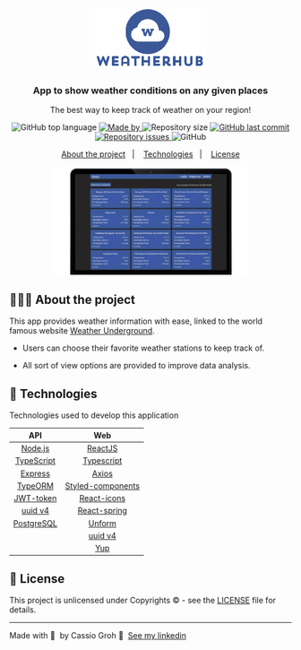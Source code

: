 <h1 align="center">
  <img alt="Logo" src=".github/logo.png" width="200px">
</h1>

<h3 align="center">
  App to show weather conditions on any given places
</h3>

<p align="center">The best way to keep track of weather on your region!</p>

<p align="center">
  <img alt="GitHub top language" src="https://img.shields.io/github/languages/top/cassiogroh/WeatherHub?color=%233B5998">

  <a href="https://www.linkedin.com/in/cassiogroh/" target="_blank" rel="noopener noreferrer">
    <img alt="Made by" src="https://img.shields.io/badge/made%20by-cassiogroh-%233B5998">
  </a>

  <img alt="Repository size" src="https://img.shields.io/github/repo-size/cassiogroh/WeatherHub?color=%233B5998">

  <a href="https://github.com/cassiogroh/WeatherHub/commits/master">
    <img alt="GitHub last commit" src="https://img.shields.io/github/last-commit/cassiogroh/WeatherHub?color=%233B5998">
  </a>

  <a href="https://github.com/cassiogroh/WeatherHub/issues">
    <img alt="Repository issues" src="https://img.shields.io/github/issues/cassiogroh/WeatherHub?color=%233B5998">
  </a>

  <img alt="GitHub" src="https://img.shields.io/github/license/cassiogroh/WeatherHub?color=%233B5998">
</p>

<p align="center">
  <a href="#%EF%B8%8F-about-the-project">About the project</a>&nbsp;&nbsp;&nbsp;|&nbsp;&nbsp;&nbsp;
  <a href="#-technologies">Technologies</a>&nbsp;&nbsp;&nbsp;|&nbsp;&nbsp;&nbsp;
  <a href="#-license">License</a>
</p>

<p align="center">
  <img alt="WeatherHub" src=".github/view.png" width="70%">
</p>

## 💇🏻‍♂️ About the project

This app provides weather information with ease, linked to the world famous website [Weather Underground](https://www.wunderground.com/).

 - Users can choose their favorite weather stations to keep track of.

 - All sort of view options are provided to improve data analysis.

## 🚀 Technologies

Technologies used to develop this application

|                         API                        |                            Web                            |
|:--------------------------------------------------:|:---------------------------------------------------------:|
| [Node.js](https://nodejs.org/en/)                  | [ReactJS](https://reactjs.org/)                           |
| [TypeScript](https://www.typescriptlang.org/)      | [Typescript](https://www.typescriptlang.org/)             |
| [Express](https://expressjs.com/pt-br/)            | [Axios](https://github.com/axios/axios)                   |
| [TypeORM](https://typeorm.io/#/)                   | [Styled-components](https://styled-components.com/)       |
| [JWT-token](https://jwt.io/)                       | [React-icons](https://react-icons.github.io/react-icons/) |
| [uuid v4](https://github.com/thenativeweb/uuidv4/) | [React-spring](https://www.react-spring.io/)              |
| [PostgreSQL](https://www.postgresql.org/)          | [Unform](https://github.com/Rocketseat/unform)            |
|                                                    | [uuid v4](https://github.com/thenativeweb/uuidv4/)        |
|                                                    | [Yup](https://www.npmjs.com/package/yup)                  |

## 📝 License

This project is unlicensed under Copyrights © - see the [LICENSE](LICENSE.md) file for details.

---

Made with 💙 &nbsp;by Cassio Groh 👋 &nbsp;[See my linkedin](https://www.linkedin.com/in/cassiogroh/)